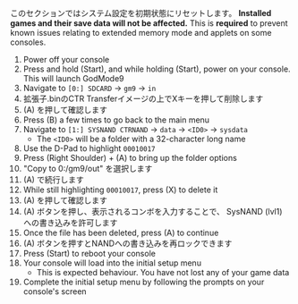 このセクションではシステム設定を初期状態にリセットします。 **Installed games and their save data will not be affected.** This is **required** to prevent known issues relating to extended memory mode and applets on some consoles.

1. Power off your console
2. Press and hold (Start), and while holding (Start), power on your console. This will launch GodMode9
3. Navigate to `[0:] SDCARD` -> `gm9` -> `in`
4. 拡張子.binのCTR Transferイメージの上でXキーを押して削除します
5. (A) を押して確認します
6. Press (B) a few times to go back to the main menu
7. Navigate to `[1:] SYSNAND CTRNAND` -> `data` -> `<ID0>` -> `sysdata`
   - The `<ID0>` will be a folder with a 32-character long name
8. Use the D-Pad to highlight `00010017`
9. Press (Right Shoulder) + (A) to bring up the folder options
10. "Copy to 0:/gm9/out" を選択します
11. (A) で続行します
12. While still highlighting `00010017`, press (X) to delete it
13. (A) を押して確認します
14. (A) ボタンを押し、表示されるコンボを入力することで、 SysNAND (lvl1) への書き込みを許可します
15. Once the file has been deleted, press (A) to continue
16. (A) ボタンを押すとNANDへの書き込みを再ロックできます
17. Press (Start) to reboot your console
18. Your console will load into the initial setup menu
    - This is expected behaviour. You have not lost any of your game data
19. Complete the initial setup menu by following the prompts on your console's screen
